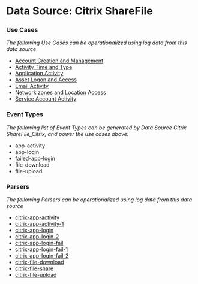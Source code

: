 Data Source: Citrix ShareFile
=============================

### Use Cases

_The following Use Cases can be operationalized using log data from this data source_

* [Account Creation and Management](usecase_account_creation_and_management.md)
* [Activity Time  and Type](usecase_activity_time__and_type.md)
* [Application Activity](usecase_application_activity.md)
* [Asset Logon and Access](usecase_asset_logon_and_access.md)
* [Email Activity](usecase_email_activity.md)
* [Network zones and Location Access](usecase_network_zones_and_location_access.md)
* [Service Account Activity](usecase_service_account_activity.md)


### Event Types

_The following list of Event Types can be generated by Data Source Citrix ShareFile_Citrix, and power the use cases above:_

- app-activity
- app-login
- failed-app-login
- file-download
- file-upload


### Parsers

_The following Parsers can be operationalized using log data from this data source_

* [citrix-app-activity](parserContent_citrix-app-activity.md)
* [citrix-app-activity-1](parserContent_citrix-app-activity-1.md)
* [citrix-app-login](parserContent_citrix-app-login.md)
* [citrix-app-login-2](parserContent_citrix-app-login-2.md)
* [citrix-app-login-fail](parserContent_citrix-app-login-fail.md)
* [citrix-app-login-fail-1](parserContent_citrix-app-login-fail-1.md)
* [citrix-app-login-fail-2](parserContent_citrix-app-login-fail-2.md)
* [citrix-file-download](parserContent_citrix-file-download.md)
* [citrix-file-share](parserContent_citrix-file-share.md)
* [citrix-file-upload](parserContent_citrix-file-upload.md)
